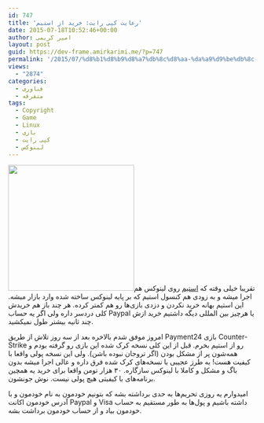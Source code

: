 ```yaml
---
id: 747
title: 'رعایت کپی رایت: خرید از استیم'
date: 2015-07-18T10:52:46+00:00
author: امیر کریمی
layout: post
guid: https://dev-frame.amirkarimi.me/?p=747
permalink: '/2015/07/%d8%b1%d8%b9%d8%a7%db%8c%d8%aa-%da%a9%d9%be%db%8c-%d8%b1%d8%a7%db%8c%d8%aa-%d8%ae%d8%b1%db%8c%d8%af-%d8%a7%d8%b2-%d8%a7%d8%b3%d8%aa%db%8c%d9%85/'
views:
  - "2874"
categories:
  - فناوری
  - متفرقه
tags:
  - Copyright
  - Game
  - Linux
  - بازی
  - کپی رایت
  - لینوکس
---
```

<a href="https://en.wikipedia.org/wiki/Steam_(software)" target="_blank"><img class="alignleft" src="https://upload.wikimedia.org/wikipedia/en/4/48/Steam_Icon_2014.png" alt="" width="256" height="256" /></a>تقریبا خیلی وقته که <a href="https://en.wikipedia.org/wiki/Steam_(software)#Linux" target="_blank">استیم</a> روی لینوکس هم اجرا میشه و به زودی هم کنسول استیم که بر پایه لینوکس ساخته شده وارد بازار میشه. این استیم بهانه خرید نکردن و دزدی بازی‌ها رو هم کمتر کرده. هر چند باز هم خریدش کلی دردسر داره ولی اگر یه حساب Paypal یا هرچیز بین المللی دیگه داشتیم خرید ازش چند ثانیه بیشتر طول نمیکشید.

امروز موفق شدم بالاخره بعد از سه روز تلاش از طریق Payment24 بازی Counter-Strike رو از استیم بخرم. قبل از این کلی نسخه کرک شده این بازی رو گرفته بودم و همه‌شون پر از مشکل بودن (اگر تروجان نبوده باشن). ولی این نسخه پولی واقعا با کیفیت هست! به طرز عجیبی با نسخه‌های کرک شده فرق داره و عالی اجرا میشه بدون باگ و مشکل و کاملا با لینوکس سازگاره. ۳۰ هزار تومن واقعا برای خرید یه همچین برنامه‌های با کیفیتی هیچ پولی نیست. نوش جونشون.

امیدوارم یه روزی تحریم‌ها به حدی برداشته بشه که بتونیم خودمون به نام خودمون و با آدرس خودمون اکانت Paypal و Visa داشته باشیم و پول‌ها به طور مستقیم به حساب خودمون بیاد و از حساب خودمون برداشت بشه.